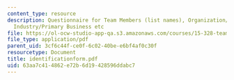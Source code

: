 ```yaml
---
content_type: resource
description: Questionnaire for Team Members (list names), Organization/Company Name,
  Industry/Primary Business etc
file: https://ol-ocw-studio-app-qa.s3.amazonaws.com/courses/15-328-team-project-fall-2003/63aa7c414862e72b6d19428596ddabc7_identificationform.pdf
file_type: application/pdf
parent_uid: 3cf6c44f-ce0f-6c02-40be-e6bf4af0c30f
resourcetype: Document
title: identificationform.pdf
uid: 63aa7c41-4862-e72b-6d19-428596ddabc7
---
```

